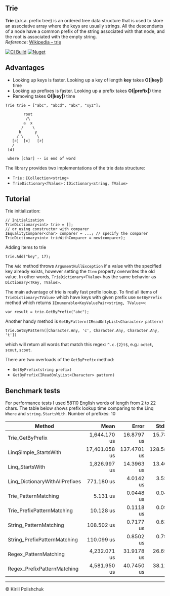 Trie
------
**Trie** (a.k.a. prefix tree)  is an ordered tree data structure that is used to store an associative array where the keys are usually strings. All the descendants of a node have a common prefix of the string associated with that node, and the root is associated with the empty string.  
*Reference*: [Wikipedia &ndash; trie](http://en.wikipedia.org/wiki/Trie)

[![CI Build](https://github.com/kpol/trie/workflows/CI%20Build/badge.svg)](https://github.com/kpol/trie/actions?query=workflow%3A%22CI+Build%22)
[![Nuget](https://img.shields.io/nuget/v/KTrie.svg?logo=nuget)](https://www.nuget.org/packages/KTrie)

Advantages
------
 - Looking up keys is faster. Looking up a key of length **key** takes **O(|key|)** time
 - Looking up prefixes is faster. Looking up a prefix takes **O(|prefix|)** time
 - Removing takes **O(|key|)** time

```
Trie trie = ["abc", "abcd", "abx", "xyz"];

        root
         /\
        a  x
       /    \
      b      y
     / \      \
   [c]  [x]   [z]
   /
 [d]

 where [char] -- is end of word
```

The library provides two implementations of the trie data structure:
 - `Trie` : `ICollection<string>`
 - `TrieDictionary<TValue>` : `IDictionary<string, TValue>`

Tutorial
------
Trie initialization:

    // Initialization
    TrieDictionary<int> trie = [];
    // or using constructor with comparer
    IEqualityComparer<char> comparer = ...; // specify the comparer
    TrieDictionary<int> trieWithComparer = new(comparer);

Adding items to trie

    trie.Add("key", 17);

The `Add` method throws `ArgumentNullException` if a value with the specified key already exists, however setting the `Item` property overwrites the old value. In other words, `TrieDictionary<TValue>` has the same behavior as `Dictionary<TKey, TValue>`.

The main advantage of trie is really fast prefix lookup. To find all items of `TrieDictionary<TValue>` which have keys with given prefix use `GetByPrefix` method which returns `IEnumerable<KeyValuePair<string, TValue>>`:

    var result = trie.GetByPrefix("abc");

Another handy method is `GetByPattern(IReadOnlyList<Character> pattern)`

    trie.GetByPattern([Character.Any, 'c', Character.Any, Character.Any, 't'])
which will return all words that match this regex: `^.c.{2}t$`, e.g.: `octet`, `scout`, `scoot`. 

There are two overloads of the `GetByPrefix` method:
 - `GetByPrefix(string prefix)`
 - `GetByPrefix(IReadOnlyList<Character> pattern)`

Benchmark tests
------
For performance tests I used 58110 English words of length from 2 to 22 chars. The table below shows prefix lookup time comparing to the Linq `Where` and `string.StartsWith`. Number of prefixes: 10

| Method                         | Mean          | Error       | StdDev      | Allocated |
|------------------------------- |--------------:|------------:|------------:|----------:|
| Trie_GetByPrefix               |  1,644.170 us |  16.8797 us |  15.7892 us |  782259 B |
| LinqSimple_StartsWith          | 17,401.058 us | 137.4701 us | 128.5896 us |  675940 B |
| Linq_StartsWith                |  1,826.997 us |  14.3963 us |  13.4664 us |  676893 B |
| Linq_DictionaryWithAllPrefixes |    771.180 us |   4.0142 us |   3.5585 us |  673053 B |
| Trie_PatternMatching           |      5.131 us |   0.0448 us |   0.0419 us |    9096 B |
| Trie_PrefixPatternMatching     |     10.128 us |   0.1118 us |   0.0991 us |   14896 B |
| String_PatternMatching         |    108.502 us |   0.7177 us |   0.6362 us |     416 B |
| String_PrefixPatternMatching   |    110.099 us |   0.8502 us |   0.7952 us |    3432 B |
| Regex_PatternMatching          |  4,232.071 us |  31.9178 us |  26.6528 us |     419 B |
| Regex_PrefixPatternMatching    |  4,581.950 us |  40.7450 us |  38.1129 us |    3435 B |


------
&copy; Kirill Polishchuk
